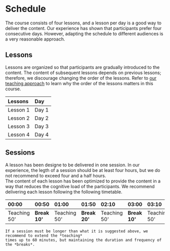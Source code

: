 # Schedule
The course consists of four lessons, and a lesson per day is a good way to deliver the content. 
Our experience has shown that participants prefer four consecutive days. 
However, adapting the schedule to different audiences is a very reasonable approach. 

## Lessons
Lessons are organized so that participants are gradually introduced to the content. 
The content of subsequent lessons depends on previous lessons; therefore, 
we discourage changing the order of the lessons. 
Refer to [our teaching approach](teaching-approach) to learn why the order of the lessons matters in this course.

| Lessons | Day |
|:--------------|:---------|
| Lesson 1      | Day 1   |
| Lesson 2      | Day 2   |
| Lesson 3      | Day 3   |
| Lesson 4      | Day 4   |

## Sessions
A lesson has been designe to be delivered in one session. In our experience, 
the legth of a session should be at least four hours, but we do not recommend to exceed four and a half hours.  
The content of each lesson has been optimized to provide the content in a way that reduces the cognitive load of the participants. 
We recommend delivering each lesson following the following timetable.


| 00:00  | 00:50 | 01:00 | 01:50 | 02:10 | 03:00 | 03:10 | 04:00 | 04:10 |
|:-------|:------|:------|:------|:------|:------|:------|:------|:------|
| Teaching 50' | **Break 10'** | Teaching 50' | **Break 20'** | Teaching 50' | **Break 10'** | Teaching  50'| **Wrap-up 10'** | Closure |


`````{important}
If a session must be longer than what it is suggested above, we recommend to extend the *teaching* 
times up to 60 minutes, but maintaining the duration and frequency of the *breaks*.  
`````
